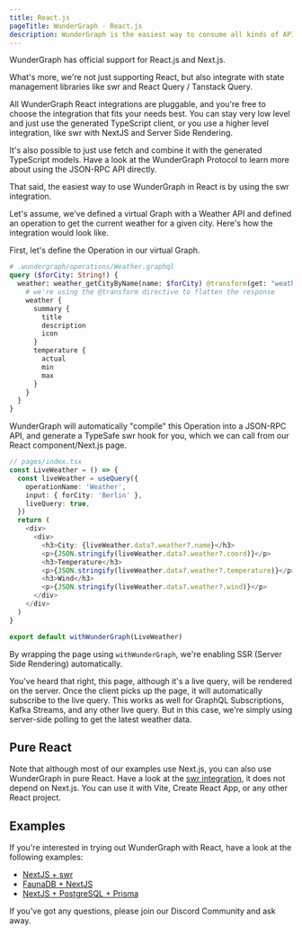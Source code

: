 ```yaml
---
title: React.js
pageTitle: WunderGraph - React.js
description: WunderGraph is the easiest way to consume all kinds of APIs (GraphQL, REST, gRPC, Kafka, etc...) in React.js.
---
```


WunderGraph has official support for React.js and Next.js.

What's more, we're not just supporting React,
but also integrate with state management libraries like swr and React Query / Tanstack Query.

All WunderGraph React integrations are pluggable,
and you're free to choose the integration that fits your needs best.
You can stay very low level and just use the generated TypeScript client,
or you use a higher level integration, like swr with NextJS and Server Side Rendering.

It's also possible to just use fetch and combine it with the generated TypeScript models.
Have a look at the WunderGraph Protocol to learn more about using the JSON-RPC API directly.

That said, the easiest way to use WunderGraph in React is by using the swr integration.

Let's assume, we've defined a virtual Graph with a Weather API and defined an operation to get the current weather for a given city.
Here's how the integration would look like.

First, let's define the Operation in our virtual Graph.

```graphql
# .wundergraph/operations/Weather.graphql
query ($forCity: String!) {
  weather: weather_getCityByName(name: $forCity) @transform(get: "weather") {
    # we're using the @transform directive to flatten the response
    weather {
      summary {
        title
        description
        icon
      }
      temperature {
        actual
        min
        max
      }
    }
  }
}
```

WunderGraph will automatically "compile" this Operation into a JSON-RPC API,
and generate a TypeSafe swr hook for you,
which we can call from our React component/Next.js page.

```typescript jsx
// pages/index.tsx
const LiveWeather = () => {
  const liveWeather = useQuery({
    operationName: 'Weather',
    input: { forCity: 'Berlin' },
    liveQuery: true,
  })
  return (
    <div>
      <div>
        <h3>City: {liveWeather.data?.weather?.name}</h3>
        <p>{JSON.stringify(liveWeather.data?.weather?.coord)}</p>
        <h3>Temperature</h3>
        <p>{JSON.stringify(liveWeather.data?.weather?.temperature)}</p>
        <h3>Wind</h3>
        <p>{JSON.stringify(liveWeather.data?.weather?.wind)}</p>
      </div>
    </div>
  )
}

export default withWunderGraph(LiveWeather)
```

By wrapping the page using `withWunderGraph`,
we're enabling SSR (Server Side Rendering) automatically.

You've heard that right, this page, although it's a live query, will be rendered on the server.
Once the client picks up the page, it will automatically subscribe to the live query.
This works as well for GraphQL Subscriptions, Kafka Streams, and any other live query.
But in this case, we're simply using server-side polling to get the latest weather data.

## Pure React

Note that although most of our examples use Next.js,
you can also use WunderGraph in pure React.
Have a look at the [swr integration](https://github.com/wundergraph/wundergraph/blob/main/packages/swr/README.md),
it does not depend on Next.js.
You can use it with Vite, Create React App, or any other React project.

## Examples

If you're interested in trying out WunderGraph with React,
have a look at the following examples:

- [NextJS + swr](https://github.com/wundergraph/wundergraph/tree/main/examples/nextjs-swr)
- [FaunaDB + NextJS](https://github.com/wundergraph/wundergraph/tree/main/examples/faunadb-nextjs)
- [NextJS + PostgreSQL + Prisma](https://github.com/wundergraph/wundergraph/tree/main/examples/nextjs-postgres-prisma)

If you've got any questions,
please join our Discord Community and ask away.
